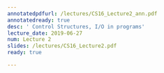 ```yaml
---
annotatedpdfurl: /lectures/CS16_Lecture2_ann.pdf
annotatedready: true
desc: ' Control Structures, I/O in programs'
lecture_date: 2019-06-27
num: Lecture 2
slides: /lectures/CS16_Lecture2.pdf
ready: true

---
```


<!--

# Code from lecture

<https://github.com/ucsb-cs16-s19-nichols/code-from-class/tree/master/04-04>

# Topics

## Learn multiple important topics using a game of fizzbuzz

* Just fizz (using cin to get input, C++ variables)
* The full game (nested and multiway if-else, boolean expressions)
* Create the usage: ./fizzbuzz <number> (passing command line arguments)

## Simple flow control structures

* If else statements
* Nested and multi-way if-else
* Uninitialized variables in C++
* Evaluating C++ expressions

## Intro to Git

-->
